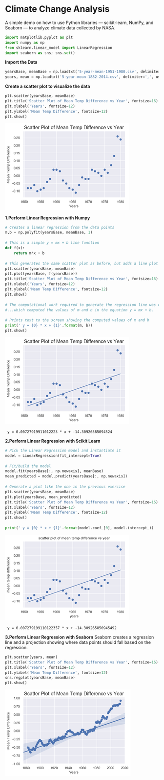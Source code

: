 # Climate Change Analysis

A simple demo on how to use Python libraries — scikit-learn, NumPy, and Seaborn — to analyze climate data collected by NASA.

```python
import matplotlib.pyplot as plt
import numpy as np
from sklearn.linear_model import LinearRegression
import seaborn as sns; sns.set()
```

**Import the Data**


```python
yearsBase, meanBase = np.loadtxt('5-year-mean-1951-1980.csv', delimiter=',', usecols=(0, 1), unpack=True)
years, mean = np.loadtxt('5-year-mean-1882-2014.csv', delimiter=',', usecols=(0, 1), unpack=True)
```

**Create a scatter plot to visualize the data**


```python
plt.scatter(yearsBase, meanBase)
plt.title('Scatter Plot of Mean Temp Difference vs Year', fontsize=16)
plt.xlabel('Years', fontsize=12)
plt.ylabel('Mean Temp Difference', fontsize=12)
plt.show()
```


![png](scatter_plots/output_5_0.png)


**1.Perform Linear Regression with Numpy**


```python
# Creates a linear regression from the data points
m,b = np.polyfit(yearsBase, meanBase, 1)

# This is a simple y = mx + b line function
def f(x):
    return m*x + b

# This generates the same scatter plot as before, but adds a line plot using the function above
plt.scatter(yearsBase, meanBase)
plt.plot(yearsBase, f(yearsBase))
plt.title('Scatter Plot of Mean Temp Difference vs Year', fontsize=16)
plt.xlabel('Years', fontsize=12)
plt.ylabel('Mean Temp Difference', fontsize=12)
plt.show()

# The computational work required to generate the regression line was done by NumPy's polyfit function,..
#...which computed the values of m and b in the equation y = mx + b.

# Prints text to the screen showing the computed values of m and b
print(' y = {0} * x + {1}'.format(m, b))
plt.show()
```


![png](scatter_plots/output_7_0.png)


     y = 0.00727919911012223 * x + -14.30926585094524
    

**2.Perform Linear Regression with Scikit Learn**


```python
# Pick the Linear Regression model and instantiate it
model = LinearRegression(fit_intercept=True)

# Fit/build the model
model.fit(yearsBase[:, np.newaxis], meanBase)
mean_predicted = model.predict(yearsBase[:, np.newaxis])

# Generate a plot like the one in the previous exercise
plt.scatter(yearsBase, meanBase)
plt.plot(yearsBase, mean_predicted)
plt.title('Scatter Plot of Mean Temp Difference vs Year', fontsize=16)
plt.xlabel('Years', fontsize=12)
plt.ylabel('Mean Temp Difference', fontsize=12)
plt.show()

print(' y = {0} * x + {1}'.format(model.coef_[0], model.intercept_))
```


![png](scatter_plots/output_9_0.png)


     y = 0.007279199110122357 * x + -14.309265850945492
    

**3.Perform Linear Regression with Seaborn**
Seaborn creates a regression line and a projection showing where data points should fall based on the regression.

```python
plt.scatter(years, mean)
plt.title('Scatter Plot of Mean Temp Difference vs Year', fontsize=16)
plt.xlabel('Years', fontsize=12)
plt.ylabel('Mean Temp Difference', fontsize=12)
sns.regplot(yearsBase, meanBase)
plt.show()
```


![png](scatter_plots/output_11_0.png)



```python

```
 

